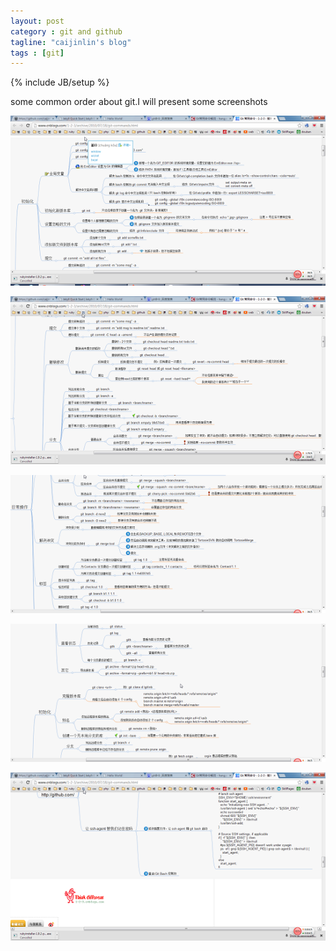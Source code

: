 ```yaml
---
layout: post
category : git and github
tagline: "caijinlin's blog"
tags : [git]
---
```

{% include JB/setup %}

<!DOCTYPE html>
<html lang="en">
  <head>
    <meta charset="utf-8">
   <meta http-equiv="Content-Type" content="text/html; charset=UTF-8" />
	<!-- Add jQuery library -->
	<script type="text/javascript" src="{{ ASSET_PATH }}/fancybox/lib/jquery-1.10.1.min.js"></script>
	<!-- Add mousewheel plugin (this is optional) -->
	<script type="text/javascript" src="{{ ASSET_PATH }}/fancybox/lib/jquery.mousewheel-3.0.6.pack.js"></script>
	<!-- Add fancyBox main JS and CSS files -->
	<script type="text/javascript" src="{{ ASSET_PATH }}/fancybox/source/jquery.fancybox.js"></script>
	<link rel="stylesheet" type="text/css" href="{{ ASSET_PATH }}/fancybox/source/jquery.fancybox.css" media="screen" />
	<script type="text/javascript">
		$(document).ready(function() 
		{	
			$('.fancybox').fancybox();
              });
       </script>
  </head>
  <body>
   <div class="container">
      <div class="row">
     <p>some common order about git.I will present some screenshots</p>
     <p><a class="fancybox" href="/images/img01.png" data-fancybox-group="gallery" title="some common order about git"><img src="/images/img01.png" alt="" /></a></p>
      <p><a class="fancybox" href="/images/img02.png" data-fancybox-group="gallery" title="some common order about git"><img src="/images/img02.png" alt="" /></a></p>
  <p><a class="fancybox" href="/images/img03.png" data-fancybox-group="gallery" title="some common order about git"><img src="/images/img03.png" alt="" /></a></p>
     <p><a class="fancybox" href="/images/img04.png" data-fancybox-group="gallery" title="some common order about git"><img src="/images/img04.png" alt="" /></a></p>
    <p><a class="fancybox" href="/images/img05.png" data-fancybox-group="gallery" title="some common order about git"><img src="/images/img05.png" alt="" /></a></p>
  </div>
</div>
  </body>
</html>
